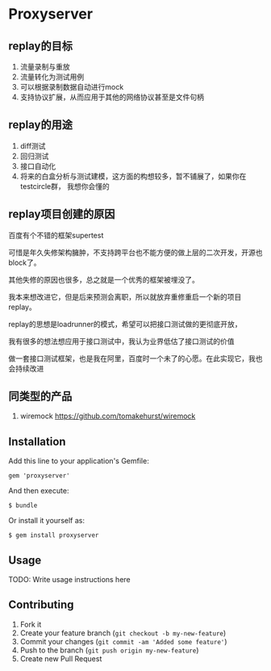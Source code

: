 # Proxyserver

## replay的目标

1. 流量录制与重放
2. 流量转化为测试用例
3. 可以根据录制数据自动进行mock
4. 支持协议扩展，从而应用于其他的网络协议甚至是文件句柄

## replay的用途

1. diff测试
2. 回归测试
3. 接口自动化
4. 将来的白盒分析与测试建模，这方面的构想较多，暂不铺展了，如果你在testcircle群， 我想你会懂的


## replay项目创建的原因

百度有个不错的框架supertest

可惜是年久失修架构臃肿，不支持跨平台也不能方便的做上层的二次开发，开源也block了。

其他失修的原因也很多，总之就是一个优秀的框架被埋没了。

我本来想改进它，但是后来预测会离职，所以就放弃重修重启一个新的项目replay。

replay的思想是loadrunner的模式，希望可以把接口测试做的更彻底开放，

我有很多的想法想应用于接口测试中，我认为业界低估了接口测试的价值

做一套接口测试框架，也是我在阿里，百度时一个未了的心愿。在此实现它，我也会持续改进

## 同类型的产品
1. wiremock https://github.com/tomakehurst/wiremock

## Installation

Add this line to your application's Gemfile:

    gem 'proxyserver'

And then execute:

    $ bundle

Or install it yourself as:

    $ gem install proxyserver

## Usage

TODO: Write usage instructions here

## Contributing

1. Fork it
2. Create your feature branch (`git checkout -b my-new-feature`)
3. Commit your changes (`git commit -am 'Added some feature'`)
4. Push to the branch (`git push origin my-new-feature`)
5. Create new Pull Request
